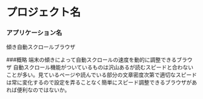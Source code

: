 # プロジェクト名

### アプリケーション名
傾き自動スクロールブラウザ
	
###概略
端末の傾きによって自動スクロールの速度を動的に調整できるブラウザ
自動スクロール機能がついているものは沢山あるが読むスピードと合わないことが多い。見ているページや読んでいる部分の文章密度次第で適切なスピードは常に変化するので設定を弄ることなく簡単にスピード調整できるブラウザがあれば便利なのではないか。
